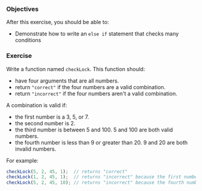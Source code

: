 <!--{ ids:[167], language:'JavaScript', type:'workshop', order: 4, name:'else if Statements II', description:'Evaluate many conditions' }-->

### Objectives

After this exercise, you should be able to:

- Demonstrate how to write an `else if` statement that checks many conditions

### Exercise

Write a function named `checkLock`. This function should:

  - have four arguments that are all numbers.
  - return `"correct"` if the four numbers are a valid combination.
  - return `"incorrect"` if the four numbers aren't a valid combination.

A combination is valid if:

  - the first number is a 3, 5, or 7.
  - the second number is 2.
  - the third number is between 5 and 100. 5 and 100 are both valid numbers.
  - the fourth number is less than 9 or greater than 20. 9 and 20 are both invalid numbers.

For example:

```js
checkLock(5, 2, 45, 1);  // returns "correct"
checkLock(1, 2, 45, 1);  // returns "incorrect" because the first number isn't a 3, 5, or 7
checkLock(5, 2, 45, 10); // returns "incorrect" because the fourth number is between 9 and 20
```
